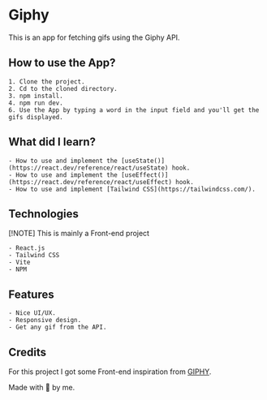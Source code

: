 # Giphy

This is an app for fetching gifs using the Giphy API.

## How to use the App?

```
1. Clone the project.
2. Cd to the cloned directory.
3. npm install.
4. npm run dev.
6. Use the App by typing a word in the input field and you'll get the gifs displayed.
```

## What did I learn?

```
- How to use and implement the [useState()](https://react.dev/reference/react/useState) hook.
- How to use and implement the [useEffect()](https://react.dev/reference/react/useEffect) hook.
- How to use and implement [Tailwind CSS](https://tailwindcss.com/).
```

## Technologies

[!NOTE]
This is mainly a Front-end project

```
- React.js
- Tailwind CSS
- Vite
- NPM
```

## Features

```
- Nice UI/UX.
- Responsive design.
- Get any gif from the API.
```

## Credits

For this project I got some Front-end inspiration from [GIPHY](https://giphy.com/).

Made with :blue_heart: by me.
